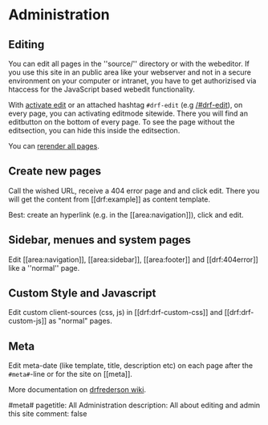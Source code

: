 # Administration

## Editing

You can edit all pages in the ''source/'' directory or with the webeditor.
If you use this site in an public area like your webserver and not in a secure environment on your computer or intranet, you have to get authorizised via htaccess for the JavaScript based webedit functionality. 

With <a href="./drf:admin" onclick="$.cookie('drf-showedit', true);">activate edit</a> or an attached hashtag `#drf-edit` (e.g [/#drf-edit](/#drf-edit)), on every page, you can activating editmode sitewide. There you will find an editbutton on the bottom of every page. To see the page without the editsection, you can hide this inside the editsection.


You can [rerender all pages](/_drf/make.php).

## Create new pages

Call the wished URL, receive a 404 error page and and click edit. There you will get the content from [[drf:example]] as content template.

Best: create an hyperlink (e.g. in the [[area:navigation]]), click and edit.

## Sidebar, menues and system pages

Edit [[area:navigation]], [[area:sidebar]], [[area:footer]] and [[drf:404error]] like a ''normal'' page.

## Custom Style and Javascript

Edit custom client-sources (css, js) in [[drf:drf-custom-css]] and [[drf:drf-custom-js]] as "normal" pages.

## Meta

Edit meta-date (like template, title, description etc) on each page after the <code>#meta#</code>-line or for the site on [[meta]].


More documentation on [drfrederson wiki](https://github.com/klml/drfrederson/wiki/drfrederson).

#meta#
pagetitle: All Administration
description: All about editing and admin this site
comment: false
